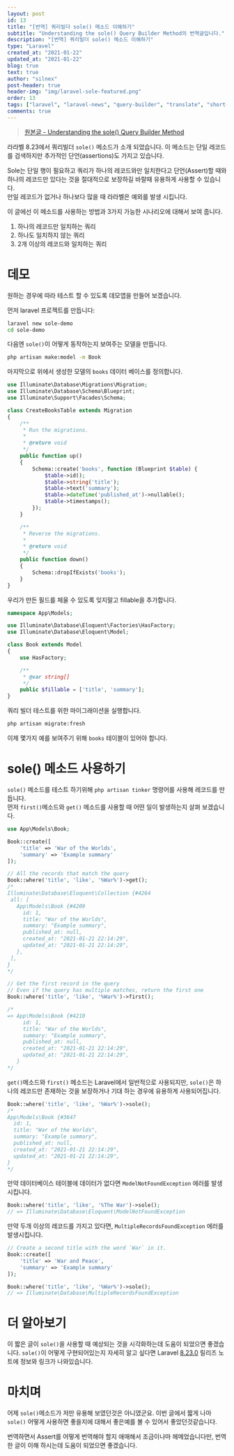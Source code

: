 ```yaml
---
layout: post
id: 13
title: "[번역] 쿼리빌더 sole() 메소드 이해하기"
subtitle: "Understanding the sole() Query Builder Method의 번역글입니다."
description: "[번역] 쿼리빌더 sole() 메소드 이해하기"
type: "Laravel"
created_at: "2021-01-22"
updated_at: "2021-01-22"
blog: true
text: true
author: "silnex"
post-header: true
header-img: "img/laravel-sole-featured.png"
order: 13
tags: ["laravel", "laravel-news", "query-builder", "translate", "short-article"]
comments: true
---
```


> [원본글 - Understanding the sole() Query Builder Method](https://laravel-news.com/understanding-the-sole-query-builder-method)

라라벨 8.23에서 쿼리빌더 `sole()` 메소드가 소개 되었습니다. 이 메소드는 단일 레코드를 검색하지만 추가적인 단언(assertions)도 가지고 있습니다.

Sole는 단일 행이 필요하고 쿼리가 하나의 레코드와만 일치한다고 단언(Assert)할 때와 하나의 레코드만 있다는 것을 절대적으로 보장하길 바랄때 유용하게 사용할 수 있습니다.  
만일 레코드가 없거나 하나보다 많을 때 라라벨은 예외를 발생 시킵니다.

이 글에선 이 메소드를 사용하는 방법과 3가지 가능한 시나리오에 대해서 보여 줍니다.

1. 하나의 레코드만 일치하는 쿼리
2. 하나도 일치하지 않는 쿼리
3. 2개 이상의 레코드와 일치하는 쿼리

# 데모

원하는 경우에 따라 테스트 할 수 있도록 데모앱을 만들어 보겠습니다.

먼저 laravel 프로젝트를 만듭니다:

```bash
laravel new sole-demo
cd sole-demo
```

다음엔 `sole()`이 어떻게 동작하는지 보여주는 모델을 만듭니다.

```bash
php artisan make:model -m Book
```

마지막으로 위에서 생성한 모델의 `books` 데이터 베이스를 정의합니다.

```php
use Illuminate\Database\Migrations\Migration;
use Illuminate\Database\Schema\Blueprint;
use Illuminate\Support\Facades\Schema;

class CreateBooksTable extends Migration
{
    /**
     * Run the migrations.
     *
     * @return void
     */
    public function up()
    {
        Schema::create('books', function (Blueprint $table) {
            $table->id();
            $table->string('title');
            $table->text('summary');
            $table->dateTime('published_at')->nullable();
            $table->timestamps();
        });
    }

    /**
     * Reverse the migrations.
     *
     * @return void
     */
    public function down()
    {
        Schema::dropIfExists('books');
    }
}
```

우리가 만든 필드를 체울 수 있도록 잊지말고 fillable을 추가합니다.

```php
namespace App\Models;

use Illuminate\Database\Eloquent\Factories\HasFactory;
use Illuminate\Database\Eloquent\Model;

class Book extends Model
{
    use HasFactory;

    /**
     * @var string[]
     */
    public $fillable = ['title', 'summary'];
}
```

쿼리 빌더 테스트를 위한 마이그래이션을 실행합니다.

```bash
php artisan migrate:fresh
```

이제 몇가지 예를 보여주기 위해 `books` 테이블이 있어야 합니다.

# sole() 메소드 사용하기

`sole()` 메소드를 테스트 하기위해 `php artisan tinker` 명령어를 사용해 레코드를 만듭니다.  
먼저 `first()`메소드와 `get()` 메소드를 사용할 때 어떤 일이 발생하는지 살펴 보겠습니다.

```php
use App\Models\Book;

Book::create([
    'title' => 'War of the Worlds',
    'summary' => 'Example summary'
]);

// All the records that match the query
Book::where('title', 'like', '%War%')->get();
/*
Illuminate\Database\Eloquent\Collection {#4264
 all: [
   App\Models\Book {#4209
     id: 1,
     title: "War of the Worlds",
     summary: "Example summary",
     published_at: null,
     created_at: "2021-01-21 22:14:29",
     updated_at: "2021-01-21 22:14:29",
   },
 ],
}
*/

// Get the first record in the query
// Even if the query has multiple matches, return the first one
Book::where('title', 'like', '%War%')->first();

/*
=> App\Models\Book {#4210
     id: 1,
     title: "War of the Worlds",
     summary: "Example summary",
     published_at: null,
     created_at: "2021-01-21 22:14:29",
     updated_at: "2021-01-21 22:14:29",
   }
*/
```

`get()`메소드와 `first()` 메소드는 Laravel에서 일반적으로 사용되지만, `sole()`은 하나의 레코드만 존재하는 것을 보장하거나 기대 하는 경우에 유용하게 사용되어집니다.

```php
Book::where('title', 'like', '%War%')->sole();
/*
App\Models\Book {#3647
  id: 1,
  title: "War of the Worlds",
  summary: "Example summary",
  published_at: null,
  created_at: "2021-01-21 22:14:29",
  updated_at: "2021-01-21 22:14:29",
}
*/
```

만약 데이터베이스 테이블에 데이터가 없다면 `ModelNotFoundException` 에러를 발생시킵니다.

```php
Book::where('title', 'like', '%The War')->sole();
// => Illuminate\Database\Eloquent\ModelNotFoundException
```

만약 두개 이상의 레코드를 가지고 있다면, `MultipleRecordsFoundException` 에러를 발생시킵니다.

```php
// Create a second title with the word `War` in it.
Book::create([
    'title' => 'War and Peace',
    'summary' => 'Example summary'
]);

Book::where('title', 'like', '%War%')->sole();
// => Illuminate\Database\MultipleRecordsFoundException
```

# 더 알아보기

이 짧은 글이 `sole()`을 사용할 때 예상되는 것을 시각화하는데 도움이 되었으면 좋겠습니다. `sole()`이 어떻게 구현되어있는지 자세히 알고 싶다면 Laravel [8.23.0](/blog/laravel-release-8-23/) 릴리즈 노트에 정보와 링크가 나와있습니다.

# 마치며
어제 `sole()`메소드가 저만 유용해 보였던것은 아니였군요. 이번 글에서 짧게 나마 `sole()` 어떻게 사용하면 좋을지에 대해서 좋은예를 볼 수 있어서 좋았던것같습니다.

번역하면서 Assert를 어떻게 번역해야 할지 애매해서 조금이나마 헤메었습니다만, 번역한 글이 이해 하시는데 도움이 되었으면 좋겠습니다.
